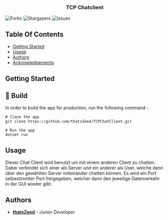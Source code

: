 <br/>
<p align="center">
  <h3 align="center">TCP Chatclient</h3>
</p>

![Forks](https://img.shields.io/github/forks/thatsZeed/TCPChatClient?style=social) ![Stargazers](https://img.shields.io/github/stars/thatsZeed/TCPChatClient?style=social) ![Issues](https://img.shields.io/github/issues/thatsZeed/TCPChatClient) 

## Table Of Contents

* [Getting Started](#getting-started)
* [Usage](#usage)
* [Authors](#authors)
* [Acknowledgements](#acknowledgements)

## Getting Started

## <a name="build">🚀 Build</a>

In order to build the app for production, run the following command :

```
# Clone the app
git clone https://github.com/thatsZeed/TCPChatClient.git

# Run the app
dotnet run
```

## Usage

Dieser Chat Client wird benutzt um mit einem anderen Client zu chatten. 
Dabei verbindet sich einer als Server und ein anderer als User, welche dann über den gewählten Server miteinander chatten können. 
Es wird ein Port selbestimmter Port freigegeben, welcher dann den jeweilige Datenverkehr in der GUI wieder gibt. 

## Authors

* **[thatsZeed](https://github.com/thatsZeed)** - *Junior Developer* 
